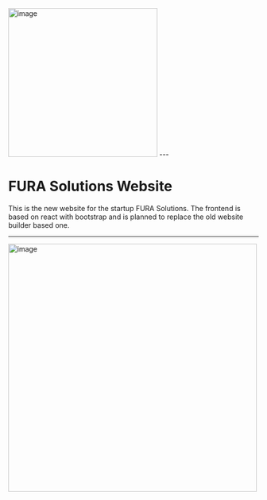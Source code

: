 <img src="https://github.com/user-attachments/assets/7040af8c-8f85-4520-9378-1e4705eebccf)" alt="image" height="300"/>
---


# FURA Solutions Website

This is the new website for the startup FURA Solutions. The frontend is based on react with bootstrap and is planned to replace the old website builder based one.

---
<img src="https://github.com/user-attachments/assets/9a7a1852-08ed-4df6-a9a0-640f8658a63b" alt="image" height="500"/>
